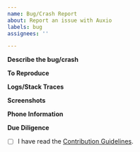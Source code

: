 ```yaml
---
name: Bug/Crash Report
about: Report an issue with Auxio
labels: bug
assignees: ''

---
```


**Describe the bug/crash**
<!-- A clear and concise description of what the bug or crash is. -->

**To Reproduce**
<!--
Steps to reproduce the bug/crash:
1. Go to X
2. Click on Y
3. Scroll down to Z
4. See error
-->

**Logs/Stack Traces**
<!-- If possible, provide a stack trace or a Logcat. This can help identify the issue. -->

**Screenshots**
<!-- If applicable, add screenshots to help explain your problem. -->

**Phone Information**
<!-- Please provide information about your phone's android version/model. -->

**Due Diligence**

- [ ] I have read the [Contribution Guidelines](../CONTRIBUTING.md).
